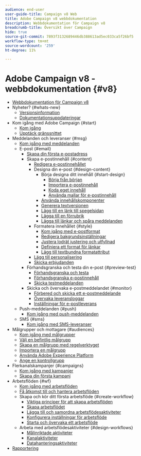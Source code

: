 ```yaml
---
audience: end-user
user-guide-title: Campaign v8 Web
title: Adobe Campaign v8 webbdokumentation
description: Webbdokumentation för Campaign v8
breadcrumb-title: Översikt över Campaign
hide: true
source-git-commit: 7893f3132689446db388613ad5ec033ca5f26bf5
workflow-type: tm+mt
source-wordcount: '259'
ht-degree: 11%

---
```



# Adobe Campaign v8 - webbdokumentation {#v8}

+ [Webbdokumentation för Campaign v8](campaign-web-home.md)
+ Nyheter? {#whats-new}
   + [Versionsinformation](rn/release-notes.md)
   + [Dokumentationsuppdateringar](rn/documentation-updates.md)
+ Kom igång med Adobe Campaign {#start}
   + [Kom igång](get-started/get-started.md)
   + [Upptäck gränssnittet](get-started/user-interface.md)
+ Meddelanden och leveranser {#msg}
   + [Kom igång med meddelanden](email/gs-messages.md)
   + E-post {#email}
      + [Skapa din första e-postadress](email/create-email.md)
      + Skapa e-postinnehåll {#content}
         + [Redigera e-postinnehållet](content/edit-content.md)
         + Designa din e-post {#design-content}
            + Börja designa ditt innehåll {#start-design}
               + [Börja från början ](content/create-email-content.md)
               + [Importera e-postinnehåll](content/existing-content.md)
               + [Koda eget innehåll](content/code-content.md)
               + [Använda mallar för e-postinnehåll](content/email-templates.md)
            + [Använda innehållskomponenter](content/content-components.md)
            + [Generera textversionen](content/text-version-email.md)
            + [Lägg till en länk till spegelsidan](content/mirror-page.md)
            + [Lägga till en förrubrik](content/preheader.md)
            + [Lägga till länkar och spåra meddelanden](content/message-tracking.md)
         + Formatera innehållet {#style}
            + [Kom igång med e-postformat](content/get-started-email-style.md)
            + [Redigera bakgrundsinställningar](content/backgrounds.md)
            + [Justera lodrät justering och utfyllnad](content/alignment-and-padding.md)
            + [Definiera ett format för länkar](content/styling-links.md)
            + [Lägg till textbundna formatattribut](content/inline-styling.md)
         + [Lägg till personalisering](personalization/personalize.md)
         + [Skicka erbjudanden](content/offers.md)
      + Förhandsgranska och testa din e-post {#preview-test}
         + [Förhandsgranska och testa](preview-test/preview-test.md)
         + [Förhandsgranska e-postinnehåll](preview-test/preview-content.md)
         + [Skicka testmeddelanden](preview-test/proofs.md)
      + Skicka och övervaka e-postmeddelandet {#monitor}
         + [Förbered och skicka ett e-postmeddelande](monitor/prepare-send.md)
         + [Övervaka leveransloggar](monitor/delivery-logs.md)
         + [Inställningar för e-postleverans](advanced-settings/delivery-settings.md)
   + Push-meddelanden {#push}
      + [Kom igång med push-meddelanden](push/gs-push.md)
   + SMS {#sms}
      + [Kom igång med SMS-leveranser](sms/gs-sms.md)
+ Målgrupper och mottagare {#audiences}
   + [Kom igång med målgrupper](audience/about-audiences.md)
   + [Välj en befintlig målgrupp](audience/add-audience.md)
   + [Skapa en målgrupp med regelverktyget](audience/segment-builder.md)
   + [Importera en målgrupp](audience/file-audience.md)
   + [Använda Adobe Experience Platform](audience/aep-audience.md)
   + [Ange en kontrollgrupp](audience/control-group.md)
+ Flerkanalskampanjer {#campaigns}
   + [Kom igång med kampanjer](campaigns/gs-campaigns.md)
   + [Skapa din första kampanj](campaigns/create-campaigns.md)
+ Arbetsflöden {#wf}
   + [Kom igång med arbetsflöden](workflows/gs-workflows.md)
   + [Få åtkomst till och hantera arbetsflöden](workflows/access-monitor.md)
   + Skapa och kör ditt första arbetsflöde {#create-workflow}
      + [Viktiga principer för att skapa arbetsflöden](workflows/gs-workflow-creation.md)
      + [Skapa arbetsflödet](workflows/create-workflow.md)
      + [Lägga till och samordna arbetsflödesaktiviteter](workflows/build-workflow.md)
      + [Konfigurera inställningar för arbetsflöde](workflows/workflow-settings.md)
      + [Starta och övervaka ett arbetsflöde](workflows/start-monitor-workflows.md)
   + Arbeta med arbetsflödesaktiviteter {#design-workflows}
      + [Målinriktade aktiviteter](workflows/targeting-activities.md)
      + [Kanalaktiviteter](workflows/channel-activities.md)
      + [Datahanteringsaktiviteter](workflows/data-management-activities.md)
+ [Rapportering](reporting/reports.md)

